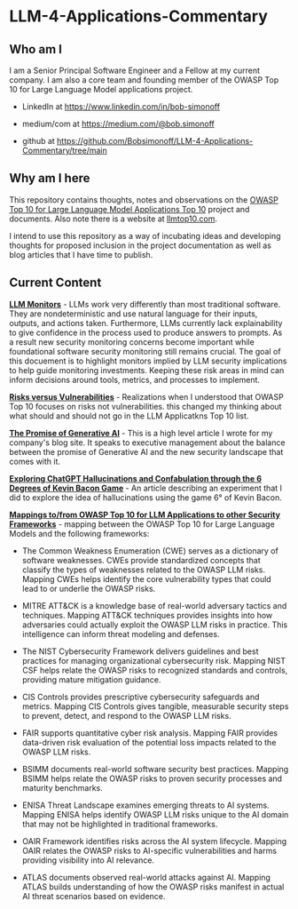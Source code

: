 # LLM-4-Applications-Commentary

## Who am I
I am a Senior Principal Software Engineer and a Fellow at my current company. I am also a core team and founding member of the OWASP Top 10 for Large Language Model applications project. 

- LinkedIn at https://www.linkedin.com/in/bob-simonoff

- medium/com at https://medium.com/@bob.simonoff

- github at https://github.com/Bobsimonoff/LLM-4-Applications-Commentary/tree/main


## Why am I here
This repository contains thoughts, notes and observations on the [OWASP Top 10 for Large Language Model Applications Top 10](https://github.com/OWASP/www-project-top-10-for-large-language-model-applications) project and documents. Also note there is a website at [llmtop10.com](https://llmtop10.com/). 

I intend to use this repository as a way of incubating ideas and developing thoughts for proposed inclusion in the project documentation as well as blog articles that I have time to publish.  

## Current Content
**[LLM Monitors](./docs/LLM-Monitors.md)** - LLMs work very differently than most traditional software. They are nondeterministic and use natural language for their inputs, outputs, and actions taken. Furthermore, LLMs currently lack explainability to give confidence in the process used to produce answers to prompts. As a result new security monitoring concerns become important while foundational software security monitoring still remains crucial. The goal of this docuement is to highlight monitors implied by LLM security implications to help guide monitoring investments. Keeping these risk areas in mind can inform decisions around tools, metrics, and processes to implement.

**[Risks versus Vulnerabilities](./docs/risks-vs-vulnerabilities.md)** - Realizations when I understood that OWASP Top 10 focuses on risks not vulnerabilities.  this changed my thinking about what should and should not go in the LLM Applicatkns Top 10 list.

**[The Promise of Generative AI](./docs/The-promise-of-generative-ai.md)** - This is a high level article I wrote for my company's blog site. It speaks to executive management about the balance between the promise of Generative AI and the new security landscape that comes with it. 

**[Exploring ChatGPT Hallucinations and Confabulation through the 6 Degrees of Kevin Bacon Game](./docs/2023-09-08-exploring-chatgpt-hallucinations-and-confabulation.markdown)** - An article describing an experiment that I did to explore the idea of hallucinations using the game 6° of Kevin Bacon. 

**[Mappings to/from OWASP Top 10 for LLM Applications to other Security Frameworks](./docs/LLM-Top-10-Framework-Mappings/OWASP-Mappings-to-other-frameworks-Intro.md)** - mapping between the OWASP Top 10 for Large Language Models and the following frameworks:
- The Common Weakness Enumeration (CWE) serves as a dictionary of software weaknesses. CWEs provide standardized concepts that classify the types of weaknesses related to the OWASP LLM risks. Mapping CWEs helps identify the core vulnerability types that could lead to or underlie the OWASP risks.

- MITRE ATT&CK is a knowledge base of real-world adversary tactics and techniques. Mapping ATT&CK techniques provides insights into how adversaries could actually exploit the OWASP LLM risks in practice. This intelligence can inform threat modeling and defenses.

- The NIST Cybersecurity Framework delivers guidelines and best practices for managing organizational cybersecurity risk. Mapping NIST CSF helps relate the OWASP risks to recognized standards and controls, providing mature mitigation guidance.

- CIS Controls provides prescriptive cybersecurity safeguards and metrics. Mapping CIS Controls gives tangible, measurable security steps to prevent, detect, and respond to the OWASP LLM risks.

- FAIR supports quantitative cyber risk analysis. Mapping FAIR provides data-driven risk evaluation of the potential loss impacts related to the OWASP LLM risks.

- BSIMM documents real-world software security best practices. Mapping BSIMM helps relate the OWASP risks to proven security processes and maturity benchmarks.

- ENISA Threat Landscape examines emerging threats to AI systems. Mapping ENISA helps identify OWASP LLM risks unique to the AI domain that may not be highlighted in traditional frameworks.

- OAIR Framework identifies risks across the AI system lifecycle. Mapping OAIR relates the OWASP risks to AI-specific vulnerabilities and harms providing visibility into AI relevance.

- ATLAS documents observed real-world attacks against AI. Mapping ATLAS builds understanding of how the OWASP risks manifest in actual AI threat scenarios based on evidence.
